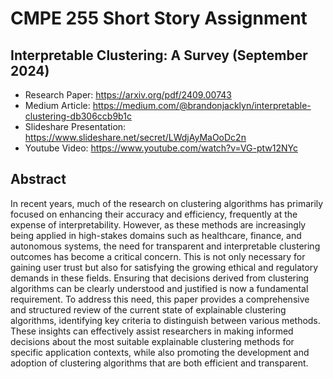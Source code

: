 # CMPE 255 Short Story Assignment

## Interpretable Clustering: A Survey (September 2024)

* Research Paper: https://arxiv.org/pdf/2409.00743
* Medium Article: https://medium.com/@brandonjacklyn/interpretable-clustering-db306ccb9b1c
* Slideshare Presentation: https://www.slideshare.net/secret/LWdjAyMaOoDc2n
* Youtube Video: https://www.youtube.com/watch?v=VG-ptw12NYc

## Abstract

In recent years, much of the research on clustering algorithms has primarily focused on enhancing their accuracy and
efficiency, frequently at the expense of interpretability. However, as these methods are increasingly being applied in high-stakes
domains such as healthcare, finance, and autonomous systems, the need for transparent and interpretable clustering outcomes has
become a critical concern. This is not only necessary for gaining user trust but also for satisfying the growing ethical and regulatory
demands in these fields. Ensuring that decisions derived from clustering algorithms can be clearly understood and justified is now a
fundamental requirement. To address this need, this paper provides a comprehensive and structured review of the current state of
explainable clustering algorithms, identifying key criteria to distinguish between various methods. These insights can effectively assist
researchers in making informed decisions about the most suitable explainable clustering methods for specific application contexts,
while also promoting the development and adoption of clustering algorithms that are both efficient and transparent.


